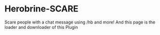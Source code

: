 Herobrine-SCARE
====================================================================

 Scare people with a chat message using /hb and more!
And this page is the loader and downloader of this Plugin
